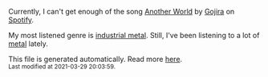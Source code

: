 
  Currently, I can't get enough of the song <a href="https://open.spotify.com/track/2A0f8ivwibmT1lopspRFdj">Another World</a> by <a href="https://open.spotify.com/artist/0GDGKpJFhVpcjIGF8N6Ewt">Gojira</a> on <a href="https://open.spotify.com/user/9qz2xtkur2fengfsdcq8dd907?si=kq2SVrUkSNe0z1NJjpt7kg">Spotify</a>.

  My most listened genre is <a href="https://duckduckgo.com/?q=industrial metal music">industrial metal</a>.
  Still, I've been listening to a lot of <a href="https://duckduckgo.com/?q=metal music">metal</a> lately.

  This file is generated automatically. Read more <a href="https://github.com/CodeF0x/CodeF0x/blob/master/IMPORTANT.md">here</a>.
  <br>
  <sub>Last modified at 2021-03-29 20:03:59.</sub>
  